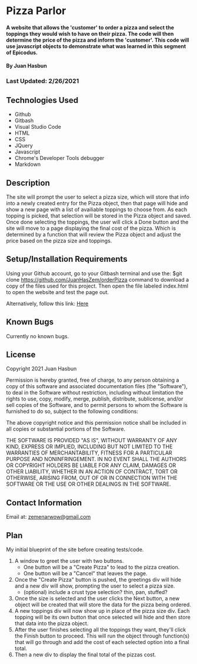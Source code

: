 # Pizza Parlor

#### A website that allows the 'customer' to order a pizza and select the toppings they would wish to have on their pizza. The code will then determine the price of the pizza and inform the 'customer'. This code will use javascript objects to demonstrate what was learned in this segment of Epicodus.

#### By Juan Hasbun

### Last Updated: 2/26/2021

## Technologies Used

* Github
* Gitbash
* Visual Studio Code
* HTML
* CSS
* JQuery
* Javascript
* Chrome's Developer Tools debugger
* Markdown

## Description

The site will prompt the user to select a pizza size, which will store that info into a newly created entry for the Pizza object, then that page will hide and show a new page with a list of availiable toppings to choose from. As each topping is picked, that selection will be stored in the Pizza object and saved. Once done selecting the toppings, the user will click a Done button and the site will move to a page displaying the final cost of the pizza. Which is determined by a function that will review the Pizza object and adjust the price based on the pizza size and toppings.

## Setup/Installation Requirements

Using your Github account, go to your Gitbash terminal and use the: $git clone https://github.com/JuanHasZem/orderPizza command to download a copy of the files used for this project. Then open the file labeled index.html to open the website and test the page out.

Alternatively, follow this link: [Here](https://github.com/JuanHasZem/orderPizza)

## Known Bugs

Currently no known bugs.

## License

Copyright 2021 Juan Hasbun

Permission is hereby granted, free of charge, to any person obtaining a copy of this software and associated documentation files (the "Software"), to deal in the Software without restriction, including without limitation the rights to use, copy, modify, merge, publish, distribute, sublicense, and/or sell copies of the Software, and to permit persons to whom the Software is furnished to do so, subject to the following conditions:

The above copyright notice and this permission notice shall be included in all copies or substantial portions of the Software.

THE SOFTWARE IS PROVIDED "AS IS", WITHOUT WARRANTY OF ANY KIND, EXPRESS OR IMPLIED, INCLUDING BUT NOT LIMITED TO THE WARRANTIES OF MERCHANTABILITY, FITNESS FOR A PARTICULAR PURPOSE AND NONINFRINGEMENT. IN NO EVENT SHALL THE AUTHORS OR COPYRIGHT HOLDERS BE LIABLE FOR ANY CLAIM, DAMAGES OR OTHER LIABILITY, WHETHER IN AN ACTION OF CONTRACT, TORT OR OTHERWISE, ARISING FROM, OUT OF OR IN CONNECTION WITH THE SOFTWARE OR THE USE OR OTHER DEALINGS IN THE SOFTWARE.

## Contact Information

Email at: [zemenarwow@gmail.com](zemenarwow@gmail.com)


## Plan

My initial blueprint of the site before creating tests/code.

 1. A window to greet the user with two buttons.
      * One button will be a "Create Pizza" to lead to the pizza creation.
      * One button will be a "Cancel" that leaves the page.
 2. Once the "Create Pizza" button is pushed, the greetings div will hide and a new div will show, prompting the user to select a pizza size.
      * (optional) include a crust type selection? thin, pan, stuffed?
 3. Once the size is selected and the user clicks the Next button, a new object will be created that will store the data for the pizza being ordered.
 4. A new toppings div will now show up in place of the pizza size div. Each topping will be its own button that once selected will hide and then store that data into the pizza object.
 5. After the user finishes selecting all the toppings they want, they'll click the Finish button to proceed. This will run the object through function(s) that will go through and add the cost of each selected option into a final total. 
 6. Then a new div to display the final total of the pizzas cost.  

  